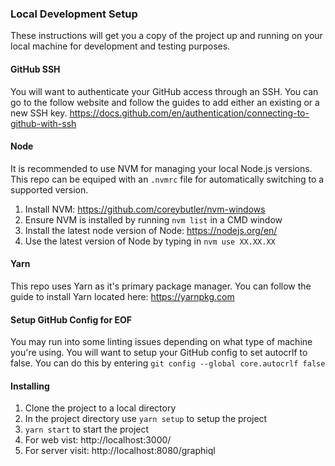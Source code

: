 ### Local Development Setup
These instructions will get you a copy of the project up and running on your local machine for development and testing purposes.

#### GitHub SSH
You will want to authenticate your GitHub access through an SSH. You can go to the follow website and follow the guides to add either an existing or a new SSH key. https://docs.github.com/en/authentication/connecting-to-github-with-ssh

#### Node
It is recommended to use NVM for managing your local Node.js versions. This repo can be equiped with an `.nvmrc` file for automatically switching to a supported version.

1. Install NVM: https://github.com/coreybutler/nvm-windows
2. Ensure NVM is installed by running `nvm list` in a CMD window
3. Install the latest node version of Node: https://nodejs.org/en/
4. Use the latest version of Node by typing in `nvm use XX.XX.XX`

#### Yarn
This repo uses Yarn as it's primary package manager. You can follow the guide to install Yarn located here: https://yarnpkg.com

#### Setup GitHub Config for EOF
You may run into some linting issues depending on what type of machine you're using. You will want to setup your GitHub config to set autocrlf to false. You can do this by entering `git config --global core.autocrlf false`

#### Installing
1. Clone the project to a local directory
2. In the project directory use `yarn setup` to setup the project
3. `yarn start` to start the project
4. For web vist: http://localhost:3000/
5. For server visit: http://localhost:8080/graphiql
